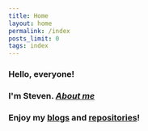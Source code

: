 ```yaml
---
title: Home
layout: home
permalink: /index
posts_limit: 0
tags: index
---
```


### Hello, everyone!
### I'm Steven. [*About me*](/about.html)
### Enjoy my [blogs](/posts.html) and [repositories](/repositories.html)!

